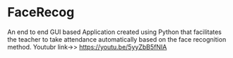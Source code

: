 # FaceRecog
An end to end GUI based Application created using Python that facilitates the teacher to take attendance automatically based on the face recognition method.
Youtubr link->> https://youtu.be/5yyZbB5fNIA
